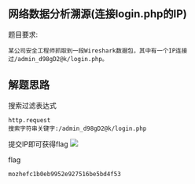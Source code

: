 ## 网络数据分析溯源(连接login.php的IP)  ##
题目要求:
```
某公司安全工程师抓取到一段Wireshark数据包，其中有一个IP连接过/admin_d98gD2@k/login.php。
```

## 解题思路  ##
搜索过滤表达式
```
http.request
搜索字符串关键字:/admin_d98gD2@k/login.php
```
提交IP即可获得flag
![](https://s2.ax1x.com/2019/04/25/EZyRC4.png)

flag
```
mozhefc1b0eb9952e927516be5bd4f53
```
